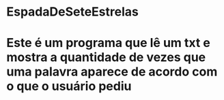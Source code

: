 # EspadaDeSeteEstrelas
# Este é um programa que lê um txt e mostra a quantidade de vezes que uma palavra aparece de acordo com o que o usuário pediu
